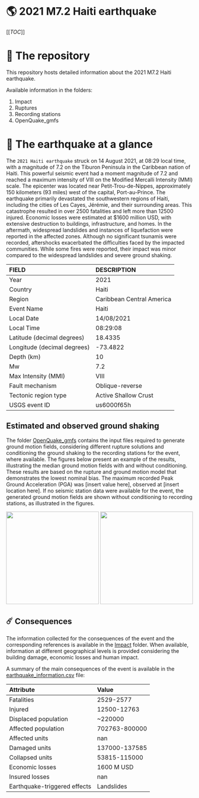 # 🌎 2021 M7.2 Haiti earthquake
[[_TOC_]]

# 📂 The repository

This repository hosts detailed information about the 2021 M7.2 Haiti earthquake.

Available information in the folders:

1. Impact
2. Ruptures
3. Recording stations
4. OpenQuake_gmfs


# 🚀 The earthquake at a glance 

The `2021 Haiti earthquake` struck on 14 August 2021, at 08:29 local time, with a magnitude of 7.2 on the Tiburon Peninsula in the Caribbean nation of Haiti. This powerful seismic event had a moment magnitude of 7.2 and reached a maximum intensity of VIII on the Modified Mercalli Intensity (MMI) scale. The epicenter was located near Petit-Trou-de-Nippes, approximately 150 kilometers (93 miles) west of the capital, Port-au-Prince. The earthquake primarily devastated the southwestern regions of Haiti, including the cities of Les Cayes, Jérémie, and their surrounding areas. This catastrophe resulted in over 2500 fatalities and left more than 12500 injured. Economic losses were estimated at $1600 million USD, with extensive destruction to buildings, infrastructure, and homes. In the aftermath, widespread landslides and instances of liquefaction were reported in the affected zones. Although no significant tsunamis were recorded, aftershocks exacerbated the difficulties faced by the impacted communities. While some fires were reported, their impact was minor compared to the widespread landslides and severe ground shaking.

| FIELD | DESCRIPTION |
|:-------|:-------------|
| Year | 2021 |
| Country | Haiti |
| Region | Caribbean Central America |
| Event Name | Haiti |
| Local Date | 14/08/2021 |
| Local Time | 08:29:08 |
| Latitude (decimal degrees) | 18.4335 |
| Longitude (decimal degrees) | -73.4822 |
| Depth (km) | 10 |
| Mw | 7.2 |
| Max Intensity (MMI) | VIII |
| Fault mechanism | Oblique-reverse |
| Tectonic region type | Active Shallow Crust |
| USGS event ID | us6000f65h |

## Estimated and observed ground shaking

The folder [OpenQuake_gmfs](./OpenQuake_gmfs/) contains the input files required to generate ground motion fields, considering different rupture solutions and conditioning the ground shaking to the recording stations for the event, where available. The figures below present an example of the results, illustrating the median ground motion fields with and without conditioning. These results are based on the rupture and ground motion model that demonstrates the lowest nominal bias. The maximum recorded Peak Ground Acceleration (PGA) was [insert value here], observed at [insert location here]. If no seismic station data were available for the event, the generated ground motion fields are shown without conditioning to recording stations, as illustrated in the figures.

<img src="./4_OpenQuake_gmfs/median_gmf_stations_none.png" height="250">
<img src="./4_OpenQuake_gmfs/median_gmf_stations_seismic.png" height="250">

## ☄️ Consequences

The information collected for the consequences of the event and the corresponding references is available in the [Impact](./Impact) folder. When available, information at different geographical levels is provided considering the building damage, economic losses and human impact.

A summary of the main consequences of the event is available in the [earthquake_information.csv](./earthquake_information.csv) file:

| Attribute | Value |
|:-------|:-------------|
| Fatalities | 2529-2577 |
| Injured | 12500-12763 |
| Displaced population | ~220000 |
| Affected population | 702763-800000 |
| Affected units | nan |
| Damaged units | 137000-137585 |
| Collapsed units | 53815-115000 |
| Economic losses | 1600 M USD |
| Insured losses | nan |
| Earthquake-triggered effects | Landslides |